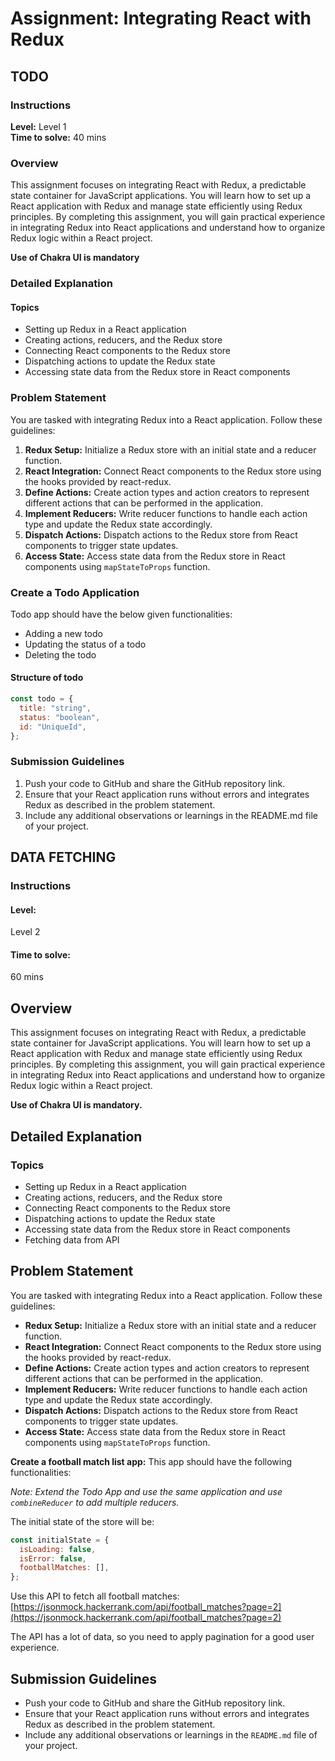 # Assignment: Integrating React with Redux

## TODO

### Instructions

**Level:** Level 1  
**Time to solve:** 40 mins

### Overview

This assignment focuses on integrating React with Redux, a predictable state container for JavaScript applications. You will learn how to set up a React application with Redux and manage state efficiently using Redux principles. By completing this assignment, you will gain practical experience in integrating Redux into React applications and understand how to organize Redux logic within a React project.

**Use of Chakra UI is mandatory**

### Detailed Explanation

#### Topics

- Setting up Redux in a React application
- Creating actions, reducers, and the Redux store
- Connecting React components to the Redux store
- Dispatching actions to update the Redux state
- Accessing state data from the Redux store in React components

### Problem Statement

You are tasked with integrating Redux into a React application. Follow these guidelines:

1. **Redux Setup:** Initialize a Redux store with an initial state and a reducer function.
2. **React Integration:** Connect React components to the Redux store using the hooks provided by react-redux.
3. **Define Actions:** Create action types and action creators to represent different actions that can be performed in the application.
4. **Implement Reducers:** Write reducer functions to handle each action type and update the Redux state accordingly.
5. **Dispatch Actions:** Dispatch actions to the Redux store from React components to trigger state updates.
6. **Access State:** Access state data from the Redux store in React components using `mapStateToProps` function.

### Create a Todo Application

Todo app should have the below given functionalities:

- Adding a new todo
- Updating the status of a todo
- Deleting the todo

#### Structure of todo

```javascript
const todo = {
  title: "string",
  status: "boolean",
  id: "UniqueId",
};
```

### Submission Guidelines

1. Push your code to GitHub and share the GitHub repository link.
2. Ensure that your React application runs without errors and integrates Redux as described in the problem statement.
3. Include any additional observations or learnings in the README.md file of your project.


## DATA FETCHING

### Instructions

#### Level: 
Level 2
#### Time to solve: 
60 mins

## Overview
This assignment focuses on integrating React with Redux, a predictable state container for JavaScript applications. You will learn how to set up a React application with Redux and manage state efficiently using Redux principles. By completing this assignment, you will gain practical experience in integrating Redux into React applications and understand how to organize Redux logic within a React project.

**Use of Chakra UI is mandatory.**

## Detailed Explanation
### Topics
- Setting up Redux in a React application
- Creating actions, reducers, and the Redux store
- Connecting React components to the Redux store
- Dispatching actions to update the Redux state
- Accessing state data from the Redux store in React components
- Fetching data from API

## Problem Statement
You are tasked with integrating Redux into a React application. Follow these guidelines:

- **Redux Setup:** Initialize a Redux store with an initial state and a reducer function.
- **React Integration:** Connect React components to the Redux store using the hooks provided by react-redux.
- **Define Actions:** Create action types and action creators to represent different actions that can be performed in the application.
- **Implement Reducers:** Write reducer functions to handle each action type and update the Redux state accordingly.
- **Dispatch Actions:** Dispatch actions to the Redux store from React components to trigger state updates.
- **Access State:** Access state data from the Redux store in React components using `mapStateToProps` function.

**Create a football match list app:** This app should have the following functionalities:

*Note: Extend the Todo App and use the same application and use `combineReducer` to add multiple reducers.*

The initial state of the store will be:
```javascript
const initialState = {
  isLoading: false,
  isError: false,
  footballMatches: [],
};
```

Use this API to fetch all football matches: [https://jsonmock.hackerrank.com/api/football_matches?page=2](https://jsonmock.hackerrank.com/api/football_matches?page=2)

The API has a lot of data, so you need to apply pagination for a good user experience.

## Submission Guidelines
- Push your code to GitHub and share the GitHub repository link.
- Ensure that your React application runs without errors and integrates Redux as described in the problem statement.
- Include any additional observations or learnings in the `README.md` file of your project.